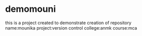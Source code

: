 # demomouni
this is a project created to demonstrate creation of repository
name:mounika
project:version control
college:anmk
course:mca
